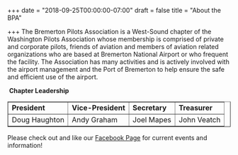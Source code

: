 +++
date = "2018-09-25T00:00:00-07:00"
draft = false
title = "About the BPA"

+++
The Bremerton Pilots Association is a West-Sound chapter of the Washington Pilots Association whose membership is comprised of private and corporate pilots, friends of aviation and members of aviation related organizations who are based at Bremerton National Airport or who frequent the facility. The Association has many activities and is actively involved with the airport management and the Port of Bremerton to help ensure the safe and efficient use of the airport.

<p>&nbsp;<strong>Chapter Leadership</strong></p>
<table style="width: 100%;" border="1">
<tbody>
<tr>
<td><b>President</b></td>
<td><b>Vice-President</b></td>
<td><b>Secretary</b></td>
<td><b>Treasurer</b></td>
</tr>
<tr>
<td>Doug Haughton</td>
<td>Andy Graham</td>
<td>Joel Mapes</td>
<td>John Veatch</td>
</tr>
</tbody>
</table>



Please check out and like our <a href="https://www.facebook.com/BremertonPilotsAssociation">Facebook Page</a> for current events and information!
